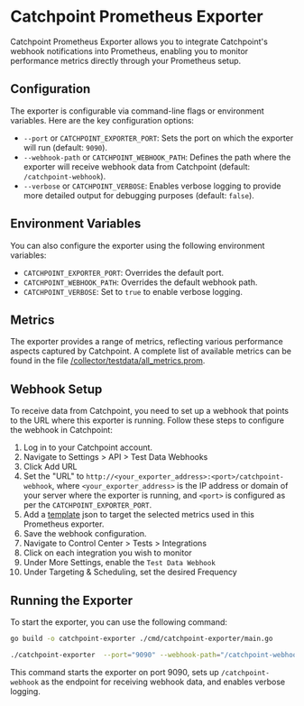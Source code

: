 # Catchpoint Prometheus Exporter

Catchpoint Prometheus Exporter allows you to integrate Catchpoint's webhook notifications into Prometheus, enabling you to monitor performance metrics directly through your Prometheus setup.

## Configuration

The exporter is configurable via command-line flags or environment variables. Here are the key configuration options:

- `--port` or `CATCHPOINT_EXPORTER_PORT`: Sets the port on which the exporter will run (default: `9090`).
- `--webhook-path` or `CATCHPOINT_WEBHOOK_PATH`: Defines the path where the exporter will receive webhook data from Catchpoint (default: `/catchpoint-webhook`).
- `--verbose` or `CATCHPOINT_VERBOSE`: Enables verbose logging to provide more detailed output for debugging purposes (default: `false`).

## Environment Variables

You can also configure the exporter using the following environment variables:

- `CATCHPOINT_EXPORTER_PORT`: Overrides the default port.
- `CATCHPOINT_WEBHOOK_PATH`: Overrides the default webhook path.
- `CATCHPOINT_VERBOSE`: Set to `true` to enable verbose logging.

## Metrics

The exporter provides a range of metrics, reflecting various performance aspects captured by Catchpoint. A complete list of available metrics can be found in the file [/collector/testdata/all_metrics.prom](/collector/testdata/all_metrics.prom).

## Webhook Setup

To receive data from Catchpoint, you need to set up a webhook that points to the URL where this exporter is running. Follow these steps to configure the webhook in Catchpoint:

1. Log in to your Catchpoint account.
2. Navigate to Settings > API > Test Data Webhooks
3. Click Add URL
4. Set the "URL" to `http://<your_exporter_address>:<port>/catchpoint-webhook`, where `<your_exporter_address>` is the IP address or domain of your server where the exporter is running, and `<port>` is configured as per the `CATCHPOINT_EXPORTER_PORT`.
5. Add a [template](/template.json) json to target the selected metrics used in this Prometheus exporter.
6. Save the webhook configuration.
7. Navigate to Control Center > Tests > Integrations
8. Click on each integration you wish to monitor
9. Under More Settings, enable the `Test Data Webhook`
10. Under Targeting & Scheduling, set the desired Frequency

## Running the Exporter

To start the exporter, you can use the following command:

```bash
go build -o catchpoint-exporter ./cmd/catchpoint-exporter/main.go

./catchpoint-exporter  --port="9090" --webhook-path="/catchpoint-webhook" --verbose
```

This command starts the exporter on port 9090, sets up `/catchpoint-webhook` as the endpoint for receiving webhook data, and enables verbose logging.

